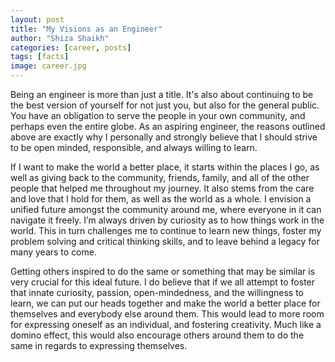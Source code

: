 ```yaml
---
layout: post
title: "My Visions as an Engineer"
author: "Shiza Shaikh"
categories: [career, posts]
tags: [facts]
image: career.jpg
---
```


Being an engineer is more than just a title. It's also about continuing to be the best version of yourself for not just you, but also for the general public. You have an obligation to serve the people in your own community, and perhaps even the entire globe. As an aspiring engineer, the reasons outlined above are exactly why I personally and strongly believe that I should strive to be open minded, responsible, and always willing to learn. 

If I want to make the world a better place, it starts within the places I go, as well as giving back to the community, friends, family, and all of the other people that helped me throughout my journey. It also stems from the care and love that I hold for them, as well as the world as a whole. I envision a unified future amongst the community around me, where everyone in it can navigate it freely. I’m always driven by curiosity as to how things work in the world. This in turn challenges me to continue to learn new things, foster my problem solving and critical thinking skills, and to leave behind a legacy for many years to come.

Getting others inspired to do the same or something that may be similar is very crucial for this ideal future. I do believe that if we all attempt to foster that innate curiosity, passion, open-mindedness, and the willingness to learn, we can put our heads together and make the world a better place for themselves and everybody else around them. This would lead to more room for expressing oneself as an individual, and fostering creativity. Much like a domino effect, this would also encourage others around them to do the same in regards to expressing themselves. 
